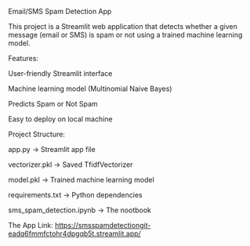 Email/SMS Spam Detection App

This project is a Streamlit web application that detects whether a given message (email or SMS) is spam or not using a trained machine learning model.

Features:

User-friendly Streamlit interface

Machine learning model (Multinomial Naive Bayes)

Predicts Spam or Not Spam

Easy to deploy on local machine 

Project Structure:

app.py -> Streamlit app file

vectorizer.pkl -> Saved TfidfVectorizer

model.pkl -> Trained machine learning model

requirements.txt -> Python dependencies

sms_spam_detection.ipynb -> The nootbook

The App Link:
https://smsspamdetectiongit-eadq6fmmfctohr4dpgqb5t.streamlit.app/
